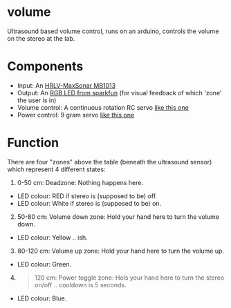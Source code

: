 volume
======

Ultrasound based volume control, runs on an arduino, controls the volume on the stereo at the lab.

Components
==========

  * Input: An [HRLV-MaxSonar MB1013](http://www.maxbotix.com/Ultrasonic_Sensors/MB1013.htm)
  * Output: An [RGB LED from sparkfun](https://www.sparkfun.com/products/105) (for visual feedback of which 'zone' the user is in)
  * Volume control: A continuous rotation RC servo [like this one](https://www.sparkfun.com/products/9347)
  * Power control: 9 gram servo [like this one](http://www.hobbyking.com/hobbyking/store/__662__HXT900_9g_1_6kg_12sec_Micro_Servo.html)

Function
========

There are four "zones" above the table (beneath the ultrasound sensor) which represent 4 different states:

1. 0-50 cm: Deadzone: Nothing happens here.
  * LED colour: RED if stereo is (supposed to be) off.
  * LED colour: White if stereo is (supposed to be) on.
2. 50-80 cm: Volume down zone: Hold your hand here to turn the volume down.
  * LED colour: Yellow .. ish.
3. 80-120 cm: Volume up zone: Hold your hand here to turn the volume up.
  * LED colour: Green.
4. >120 cm: Power toggle zone: Hols your hand here to turn the stereo on/off .. cooldown is 5 seconds.
  * LED colour: Blue.